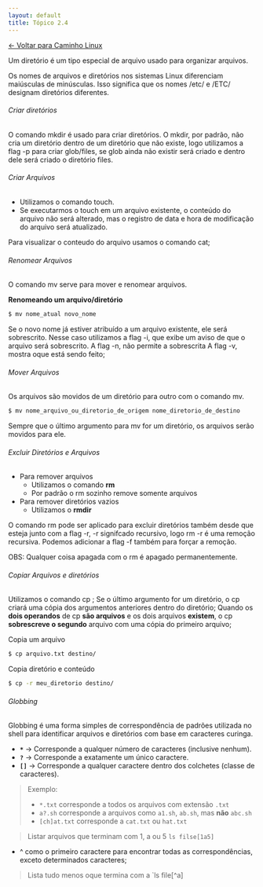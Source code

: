 ```yaml
---
layout: default 
title: Tópico 2.4
---
```


[← Voltar para Caminho Linux](/linux-essentials/01-book-lpi/Topico-02-Caminho-Linux/)

Um diretório é um tipo especial de arquivo usado para organizar arquivos.

Os nomes de arquivos e diretórios nos sistemas Linux diferenciam maiúsculas de minúsculas. Isso significa que os nomes /etc/ e /ETC/ designam diretórios diferentes.

###### Criar diretórios
O comando mkdir é usado para criar diretórios.
O mkdir, por padrão, não cria um diretório dentro de um diretório que não existe, logo utilizamos a flag -p para criar glob/files, se glob ainda não existir será criado e dentro dele será criado o diretório files.

###### Criar Arquivos

* Utilizamos o comando touch.
* Se executarmos o touch em um arquivo existente, o conteúdo do arquivo não será alterado, mas o registro de data e hora de modificação do arquivo será atualizado.

Para visualizar o conteudo do arquivo usamos o comando cat;

###### Renomear Arquivos

O comando mv serve para mover e renomear arquivos.

**Renomeando um arquivo/diretório**
```sh
$ mv nome_atual novo_nome
```
Se o novo nome já estiver atribuído a um arquivo existente, ele será sobrescrito.
Nesse caso utilizamos a flag -i, que exibe um aviso de que o arquivo será sobrescrito.
A flag -n, não permite a sobrescrita
A flag -v, mostra oque está sendo feito;

###### Mover Arquivos

Os arquivos são movidos de um diretório para outro com o comando mv.

```sh
$ mv nome_arquivo_ou_diretorio_de_origem nome_diretorio_de_destino
```

Sempre que o último argumento para mv for um diretório, os arquivos serão movidos para ele.

###### Excluir Diretórios e Arquivos

- Para remover arquivos
    - Utilizamos o comando **rm**
    - Por padrão o rm sozinho remove somente arquivos
- Para remover diretórios vazios
  - Utilizamos o **rmdir**

O comando rm pode ser aplicado para excluir diretórios também desde que esteja junto com a flag -r, -r signifcado recursivo, logo rm -r é uma remoção recursiva.
Podemos adicionar a flag -f também para forçar a remoção.

OBS: Qualquer coisa apagada com o rm é apagado permanentemente.

###### Copiar Arquivos e diretórios

Utilizamos o comando cp ;
Se o último argumento for um diretório, o cp criará uma cópia dos argumentos anteriores dentro do diretório;
Quando os **dois operandos** de cp **são arquivos** e os dois arquivos **existem**, o cp **sobrescreve o segundo** arquivo com uma cópia do primeiro arquivo;

Copia um arquivo
```sh
$ cp arquivo.txt destino/
```

Copia diretório e conteúdo
```sh
$ cp -r meu_diretorio destino/
```

###### Globbing

Globbing é uma forma simples de correspondência de padrões utilizada no shell para identificar arquivos e diretórios com base em caracteres curinga.

- **`*`** → Corresponde a qualquer número de caracteres (inclusive nenhum).
- **`?`** → Corresponde a exatamente um único caractere.
- **`[]`** → Corresponde a qualquer caractere dentro dos colchetes (classe de caracteres).

> Exemplo:
> - `*.txt` corresponde a todos os arquivos com extensão `.txt`
> - `a?.sh` corresponde a arquivos como `a1.sh`, `ab.sh`, mas **não** `abc.sh`
> - `[ch]at.txt` corresponde a `cat.txt` ou `hat.txt`

> Listar arquivos que terminam com 1, a ou 5
> `ls filse[1a5]`

* ^ como o primeiro caractere para encontrar todas as correspondências, exceto determinados caracteres;
> Lista tudo menos oque termina com a
> `ls file[^a] 